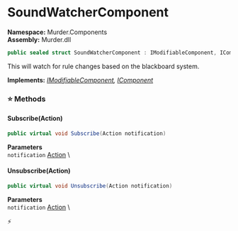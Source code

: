 # SoundWatcherComponent

**Namespace:** Murder.Components \
**Assembly:** Murder.dll

```csharp
public sealed struct SoundWatcherComponent : IModifiableComponent, IComponent
```

This will watch for rule changes based on the blackboard system.

**Implements:** _[IModifiableComponent](../..//Bang/Components/IModifiableComponent.html), [IComponent](../..//Bang/Components/IComponent.html)_

### ⭐ Methods
#### Subscribe(Action)
```csharp
public virtual void Subscribe(Action notification)
```

**Parameters** \
`notification` [Action](https://learn.microsoft.com/en-us/dotnet/api/System.Action?view=net-7.0) \

#### Unsubscribe(Action)
```csharp
public virtual void Unsubscribe(Action notification)
```

**Parameters** \
`notification` [Action](https://learn.microsoft.com/en-us/dotnet/api/System.Action?view=net-7.0) \



⚡